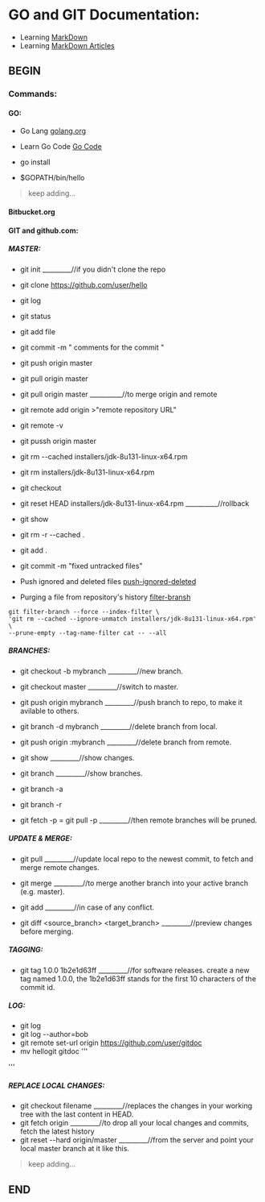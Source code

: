 # GO and GIT Documentation:


* Learning [MarkDown](https://help.github.com/articles/basic-writing-and-formatting-syntax/)
* Learning [MarkDown Articles](https://help.github.com/articles)

## **BEGIN**

### Commands:

#### GO:
* Go Lang [golang.org](https://golang.org/)
* Learn Go Code [Go Code](https://golang.org/doc/code.html)

* go install
* $GOPATH/bin/hello

> keep adding...

#### Bitbucket.org 


#### GIT and github.com:

##### MASTER:

* git init  _________//if you didn't clone the repo

* git clone https://github.com/user/hello

* git log
* git status
* git add file
* git commit -m " comments for the commit "
* git push origin master
* git pull origin master

* git pull origin master __________//to merge origin and remote

* git remote add origin >"remote repository URL"
* git remote -v
* git pussh origin master

* git rm --cached installers/jdk-8u131-linux-x64.rpm
* git rm installers/jdk-8u131-linux-x64.rpm
* git checkout
* git reset HEAD installers/jdk-8u131-linux-x64.rpm __________//rollback

* git show
* git rm -r --cached .
* git add .
* git commit -m "fixed untracked files"


* Push ignored and deleted files [push-ignored-deleted](https://stackoverflow.com/questions/33466466/git-still-trying-to-push-ignored-and-deleted-file)
* Purging a file from repository's history [filter-bransh](https://help.github.com/articles/removing-sensitive-data-from-a-repository/)

```
git filter-branch --force --index-filter \
'git rm --cached --ignore-unmatch installers/jdk-8u131-linux-x64.rpm' \
--prune-empty --tag-name-filter cat -- --all
```



##### BRANCHES:

* git checkout -b mybranch  _________//new branch.
* git checkout master       _________//switch to master.
* git push origin mybranch  _________//push branch to repo, to make it avilable to others.
* git branch -d mybranch    _________//delete branch from local.
* git push origin :mybranch	_________//delete branch from remote.

* git show		_________//show changes. 
* git branch		_________//show branches.
* git branch -a
* git branch -r

* git fetch -p = git pull -p  _________//then remote branches will be pruned.



##### UPDATE & MERGE:

* git pull		_________//update local repo to the newest commit, to fetch and merge remote changes.
* git merge <branch>	_________//to merge another branch into your active branch (e.g. master).

* git add <filename>	_________//in case of any conflict.

* git diff <source_branch> <target_branch> 	_________//preview changes before merging.

##### TAGGING:

* git tag 1.0.0 1b2e1d63ff	_________//for software releases. create a new tag named 1.0.0, the 1b2e1d63ff stands for the first 10 characters of the commit id.


##### LOG:

* git log
* git log --author=bob
* git remote set-url origin https://github.com/user/gitdoc
* mv hellogit gitdoc
'''

'''

##### REPLACE LOCAL CHANGES:

* git checkout filename			_________//replaces the changes in your working tree with the last content in HEAD.
* git fetch origin  			_________//to drop all your local changes and commits, fetch the latest history 
* git reset --hard origin/master	_________//from the server and point your local master branch at it like this.


> keep adding...



## **END** ##


 
